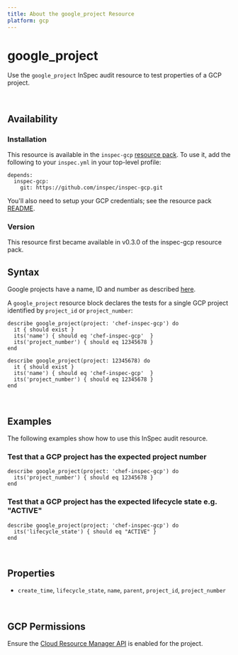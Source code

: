 ```yaml
---
title: About the google_project Resource
platform: gcp
---
```


# google\_project

Use the `google_project` InSpec audit resource to test properties of a GCP project.  

<br>

## Availability

### Installation

This resource is available in the `inspec-gcp` [resource pack](https://www.inspec.io/docs/reference/glossary/#resource-pack).  To use it, add the following to your `inspec.yml` in your top-level profile:

    depends:
      inspec-gcp:
        git: https://github.com/inspec/inspec-gcp.git

You'll also need to setup your GCP credentials; see the resource pack [README](https://github.com/inspec/inspec-gcp#prerequisites).

### Version

This resource first became available in v0.3.0 of the inspec-gcp resource pack.

## Syntax

Google projects have a name, ID and number as described [here](https://cloud.google.com/resource-manager/docs/creating-managing-projects#identifying_projects).

A `google_project` resource block declares the tests for a single GCP project identified by `project_id` or `project_number`:

    describe google_project(project: 'chef-inspec-gcp') do
      it { should exist }
      its('name') { should eq 'chef-inspec-gcp'  }
      its('project_number') { should eq 12345678 }
    end

    describe google_project(project: 12345678) do
      it { should exist }
      its('name') { should eq 'chef-inspec-gcp'  }
      its('project_number') { should eq 12345678 }
    end

<br>

## Examples

The following examples show how to use this InSpec audit resource.

### Test that a GCP project has the expected project number

    describe google_project(project: 'chef-inspec-gcp') do
      its('project_number') { should eq 12345678 }
    end

### Test that a GCP project has the expected lifecycle state e.g. "ACTIVE"

    describe google_project(project: 'chef-inspec-gcp') do
      its('lifecycle_state') { should eq "ACTIVE" }
    end

<br>

## Properties

*  `create_time`, `lifecycle_state`, `name`, `parent`, `project_id`, `project_number`

<br>


## GCP Permissions

Ensure the [Cloud Resource Manager API](https://console.cloud.google.com/apis/library/cloudresourcemanager.googleapis.com/) is enabled for the project.